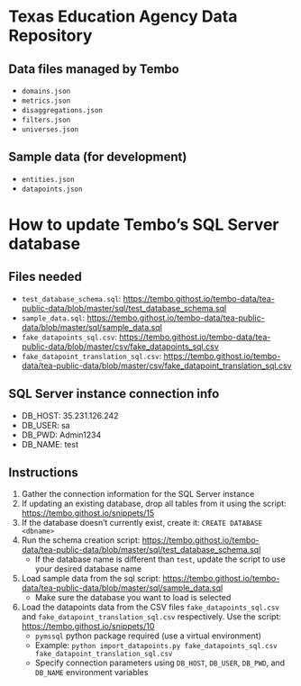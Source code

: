 # Texas Education Agency Data Repository

## Data files managed by Tembo
* `domains.json`
* `metrics.json`
* `disaggregations.json`
* `filters.json`
* `universes.json`

## Sample data (for development)
* `entities.json`
* `datapoints.json`

# How to update Tembo’s SQL Server database

## Files needed
* `test_database_schema.sql`: https://tembo.githost.io/tembo-data/tea-public-data/blob/master/sql/test_database_schema.sql
* `sample_data.sql`: https://tembo.githost.io/tembo-data/tea-public-data/blob/master/sql/sample_data.sql
* `fake_datapoints_sql.csv`: https://tembo.githost.io/tembo-data/tea-public-data/blob/master/csv/fake_datapoints_sql.csv
* `fake_datapoint_translation_sql.csv`: https://tembo.githost.io/tembo-data/tea-public-data/blob/master/csv/fake_datapoint_translation_sql.csv

## SQL Server instance connection info
* DB_HOST: 35.231.126.242 
* DB_USER: sa
* DB_PWD: Admin1234
* DB_NAME: test

## Instructions
1. Gather the connection information for the SQL Server instance
2. If updating an existing database, drop all tables from it using the script: https://tembo.githost.io/snippets/15
3. If the database doesn’t currently exist, create it: `CREATE DATABASE <dbname>`
4. Run the schema creation script: https://tembo.githost.io/tembo-data/tea-public-data/blob/master/sql/test_database_schema.sql
    * If the database name is different than `test`, update the script to use your desired database name
5. Load sample data from the sql script: https://tembo.githost.io/tembo-data/tea-public-data/blob/master/sql/sample_data.sql
    * Make sure the database you want to load is selected
6. Load the datapoints data from the CSV files `fake_datapoints_sql.csv` and `fake_datapoint_translation_sql.csv` respectively. Use the script: https://tembo.githost.io/snippets/10
    * `pymssql` python package required (use a virtual environment)
    * Example: `python import_datapoints.py fake_datapoints_sql.csv fake_datapoint_translation_sql.csv`
    * Specify connection parameters using `DB_HOST`, `DB_USER`, `DB_PWD`, and `DB_NAME` environment variables
